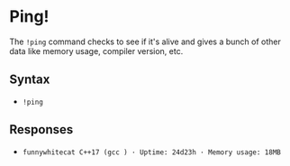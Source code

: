 # Ping!
The `!ping` command checks to see if it's alive and gives a bunch of other data like memory usage, compiler version, etc.

## Syntax
+ `!ping`

## Responses
+ `funnywhitecat C++17 (gcc ) · Uptime: 24d23h · Memory usage: 18MB`
